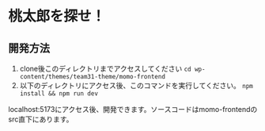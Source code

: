 # 桃太郎を探せ！
## 開発方法
1. clone後このディレクトリまでアクセスしてください
`cd wp-content/themes/team31-theme/momo-frontend`
2. 以下のディレクトリにアクセス後、このコマンドを実行してください。
`npm install && npm run dev`

localhost:5173にアクセス後、開発できます。ソースコードはmomo-frontendのsrc直下にあります。
